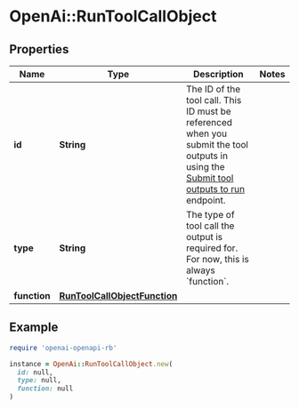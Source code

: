 # OpenAi::RunToolCallObject

## Properties

| Name | Type | Description | Notes |
| ---- | ---- | ----------- | ----- |
| **id** | **String** | The ID of the tool call. This ID must be referenced when you submit the tool outputs in using the [Submit tool outputs to run](/docs/api-reference/runs/submitToolOutputs) endpoint. |  |
| **type** | **String** | The type of tool call the output is required for. For now, this is always &#x60;function&#x60;. |  |
| **function** | [**RunToolCallObjectFunction**](RunToolCallObjectFunction.md) |  |  |

## Example

```ruby
require 'openai-openapi-rb'

instance = OpenAi::RunToolCallObject.new(
  id: null,
  type: null,
  function: null
)
```

